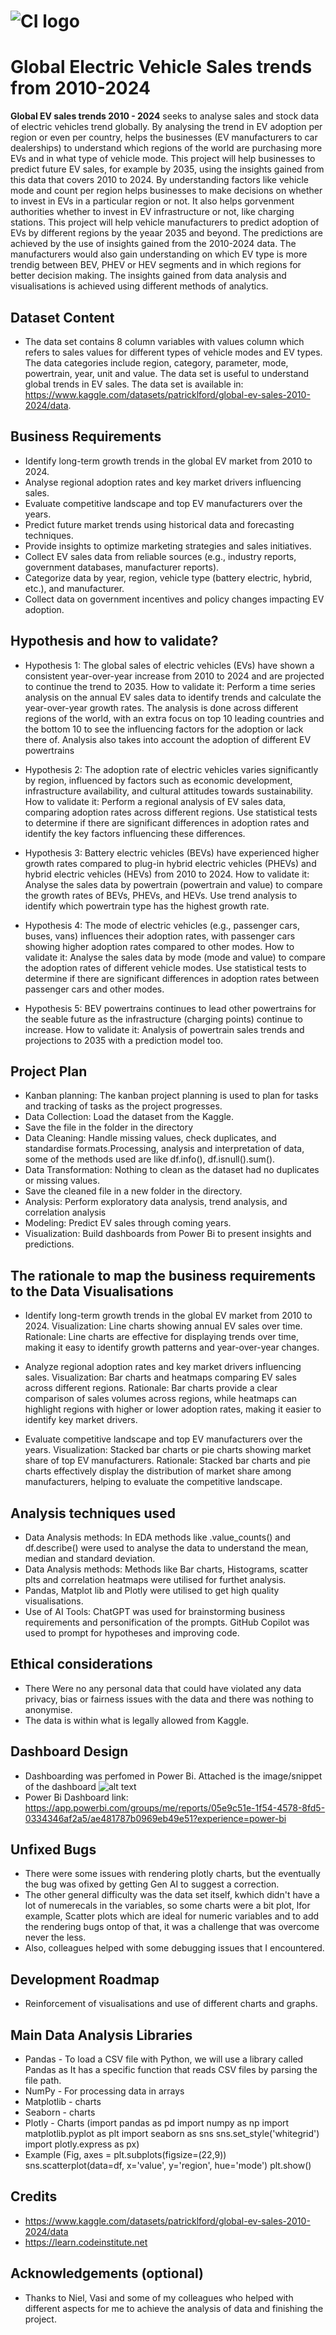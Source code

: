 
# ![CI logo](https://codeinstitute.s3.amazonaws.com/fullstack/ci_logo_small.png)

# Global Electric Vehicle Sales trends from 2010-2024

**Global EV sales trends 2010 - 2024** seeks to analyse sales and stock data of electric vehicles trend globally. By analysing the trend in EV adoption per region or even per country, helps the businesses (EV manufacturers to car dealerships) to understand which regions of the world are purchasing more EVs and in what type of vehicle mode. This project will help businesses to predict future EV sales, for example by 2035, using the insights gained from this data that covers 2010 to 2024. By understanding factors like vehicle mode and count per region helps businesses to make decisions on whether to invest in EVs in a particular region or not. It also helps gorvenment authorities whether to invest in EV infrastructure or not, like charging stations. This project will help vehicle manufacturers to predict adoption of EVs by different regions by the yeaar 2035 and beyond. The predictions are achieved by the use of insights gained from the 2010-2024 data.
The manufacturers would also gain understanding on which EV type is more trendig between BEV, PHEV or HEV segments and in which regions for better decision making. The insights gained from data analysis and visualisations is achieved using different methods of analytics.


## Dataset Content
* The data set contains 8 column variables with values column which refers to sales values for different types of vehicle modes and EV types. The data categories include region, category, parameter, mode, powertrain, year, unit and value. The data set is useful to understand global trends in EV sales. The data set is available in: https://www.kaggle.com/datasets/patricklford/global-ev-sales-2010-2024/data.


## Business Requirements
* Identify long-term growth trends in the global EV market from 2010 to 2024.
* Analyse regional adoption rates and key market drivers influencing sales.
* Evaluate competitive landscape and top EV manufacturers over the years.
* Predict future market trends using historical data and forecasting techniques.
* Provide insights to optimize marketing strategies and sales initiatives.
* Collect EV sales data from reliable sources (e.g., industry reports, government databases, manufacturer reports).
* Categorize data by year, region, vehicle type (battery electric, hybrid, etc.), and manufacturer.
* Collect data on government incentives and policy changes impacting EV adoption. 


## Hypothesis and how to validate?
* Hypothesis 1: The global sales of electric vehicles (EVs) have shown a consistent year-over-year increase from 2010 to 2024 and are projected to continue the trend to 2035.
How to validate it: Perform a time series analysis on the annual EV sales data to identify trends and calculate the year-over-year growth rates. The analysis is done across different regions of the world, with an extra focus on top 10 leading countries and the bottom 10 to see the influencing factors for the adoption or lack there of. Analysis also takes into account the adoption of different EV powertrains

* Hypothesis 2: The adoption rate of electric vehicles varies significantly by region, influenced by factors such as economic development, infrastructure availability, and cultural attitudes towards sustainability.
How to validate it: Perform a regional analysis of EV sales data, comparing adoption rates across different regions. Use statistical tests to determine if there are significant differences in adoption rates and identify the key factors influencing these differences.

* Hypothesis 3: Battery electric vehicles (BEVs) have experienced higher growth rates compared to plug-in hybrid electric vehicles (PHEVs) and hybrid electric vehicles (HEVs) from 2010 to 2024.
How to validate it: Analyse the sales data by powertrain (powertrain and value) to compare the growth rates of BEVs, PHEVs, and HEVs. Use trend analysis to identify which powertrain type has the highest growth rate.

* Hypothesis 4: The mode of electric vehicles (e.g., passenger cars, buses, vans) influences their adoption rates, with passenger cars showing higher adoption rates compared to other modes.
How to validate it: Analyse the sales data by mode (mode and value) to compare the adoption rates of different vehicle modes. Use statistical tests to determine if there are significant differences in adoption rates between passenger cars and other modes.
* Hypothesis 5: BEV powertrains continues to lead other powertrains for the seable future as the infrastructure (charging points) continue to increase.
How to validate it: Analysis of powertrain sales trends and projections to 2035 with a prediction model too.

## Project Plan
* Kanban planning: The kanban project planning is used to plan for tasks and tracking of tasks as the project progresses.
* Data Collection: Load the dataset from the Kaggle.
* Save the file in the folder in the directory
* Data Cleaning: Handle missing values, check duplicates, and standardise formats.Processing, analysis and interpretation of data, some of the methods used are like df.info(), df.isnull().sum().
* Data Transformation: Nothing to clean as the dataset had no duplicates or missing values.
* Save the cleaned file in a new folder in the directory.
* Analysis: Perform exploratory data analysis, trend analysis, and correlation analysis
* Modeling: Predict EV sales through coming years.
* Visualization: Build dashboards from Power Bi to present insights and predictions.

## The rationale to map the business requirements to the Data Visualisations
* Identify long-term growth trends in the global EV market from 2010 to 2024.
Visualization: Line charts showing annual EV sales over time.
Rationale: Line charts are effective for displaying trends over time, making it easy to identify growth patterns and year-over-year changes.

* Analyze regional adoption rates and key market drivers influencing sales.
Visualization: Bar charts and heatmaps comparing EV sales across different regions.
Rationale: Bar charts provide a clear comparison of sales volumes across regions, while heatmaps can highlight regions with higher or lower adoption rates, making it easier to identify key market drivers.

* Evaluate competitive landscape and top EV manufacturers over the years.
Visualization: Stacked bar charts or pie charts showing market share of top EV manufacturers.
Rationale: Stacked bar charts and pie charts effectively display the distribution of market share among manufacturers, helping to evaluate the competitive landscape.

## Analysis techniques used
* Data Analysis methods: In EDA methods like .value_counts() and df.describe() were used to analyse the data to understand the mean, median and standard deviation.
* Data Analysis methods: Methods like Bar charts, Histograms, scatter plts and correlation heatmaps were utilised for furthet analysis. 
* Pandas, Matplot lib and Plotly were utilised to get high quality visualisations.
* Use of AI Tools: ChatGPT was used for brainstorming business requirements and personification of the prompts. GitHub Copilot was used to prompt for hypotheses and improving code.


## Ethical considerations
* There Were no any personal data that could have violated any data privacy, bias or fairness issues with the data and there was nothing to anonymise.
* The data is within what is legally allowed from Kaggle.

## Dashboard Design
* Dashboarding was perfomed in Power Bi. Attached is the image/snippet of the dashboard ![alt text](image.png)
* Power Bi Dashboard link: https://app.powerbi.com/groups/me/reports/05e9c51e-1f54-4578-8fd5-0334346af2a5/ae481787b0969eb49e51?experience=power-bi


## Unfixed Bugs
* There were some issues with rendering plotly charts, but the eventually the bug was ofixed by getting Gen AI to suggest a correction.
* The other general difficulty was the data set itself, kwhich didn't have a lot of numerecals in the variables, so some charts were a bit plot, lfor example, Scatter plots which are ideal for numeric variables and to add the rendering bugs ontop of that, it was a challenge that was overcome never the less.
* Also, colleagues helped with some debugging issues that I encountered.

## Development Roadmap
* Reinforcement of visualisations and use of different charts and graphs. 

## Main Data Analysis Libraries
* Pandas -  To load a CSV file with Python, we will use a library called Pandas as It has a specific function that reads CSV files by parsing the file path.
* NumPy - For processing data in arrays
* Matplotlib - charts 
* Seaborn - charts
* Plotly -  Charts
(import pandas as pd 
import numpy as np
import matplotlib.pyplot as plt
import seaborn as sns
sns.set_style('whitegrid')
import plotly.express as px)
* Example
(Fig, axes = plt.subplots(figsize=(22,9))
sns.scatterplot(data=df, x='value', y='region', hue='mode') 
plt.show()


## Credits 
* https://www.kaggle.com/datasets/patricklford/global-ev-sales-2010-2024/data
* https://learn.codeinstitute.net

## Acknowledgements (optional)
* Thanks to Niel, Vasi and some of my colleagues who helped with different aspects for me to achieve the analysis of data and finishing the project.